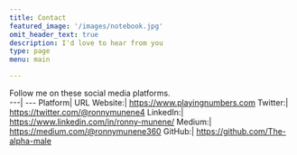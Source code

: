 ```yaml
---
title: Contact
featured_image: '/images/notebook.jpg'
omit_header_text: true
description: I'd love to hear from you
type: page
menu: main

---
```


Follow me on these social media platforms.  
---| ---
Platform|	URL
Website:|	https://www.playingnumbers.com
Twitter:|	https://twitter.com/@ronnymunene4
LinkedIn:|	https://www.linkedin.com/in/ronny-munene/
Medium:|	https://medium.com/@ronnymunene360
GitHub:|	https://github.com/The-alpha-male

